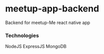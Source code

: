 # meetup-app-backend

Backend for meetup-Me react native app

### Technologies

NodeJS
ExpressJS
MongoDB
